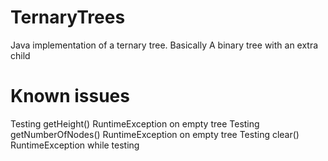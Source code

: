 # TernaryTrees
Java implementation of a ternary tree. Basically A binary tree with an extra child
# Known issues
Testing getHeight()
  RuntimeException on empty tree
Testing getNumberOfNodes()
  RuntimeException on empty tree
Testing clear()
  RuntimeException while testing
